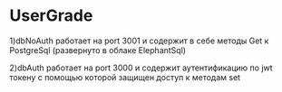 # UserGrade

1)dbNoAuth работает на port 3001 и содержит в себе методы Get к PostgreSql (развернуто в облаке ElephantSql)

2)dbAuth работает на port 3000 и содержит аутентификацию по jwt токену с помощью которой защищен доступ к методам set
